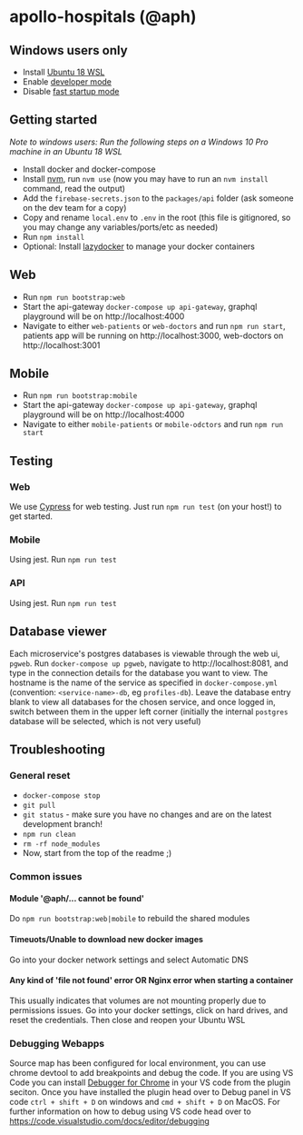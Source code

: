 # apollo-hospitals (@aph)

## Windows users only

- Install [Ubuntu 18 WSL](https://www.microsoft.com/en-us/p/ubuntu-1804-lts/9n9tngvndl3q)
- Enable [developer mode](https://docs.microsoft.com/en-us/windows/uwp/get-started/enable-your-device-for-development)
- Disable [fast startup mode](https://www.windowscentral.com/how-disable-windows-10-fast-startup)

## Getting started

_Note to windows users: Run the following steps on a Windows 10 Pro machine in an Ubuntu 18 WSL_

- Install docker and docker-compose
- Install [nvm](https://nvm.sh), run `nvm use` (now you may have to run an `nvm install` command, read the output)
- Add the `firebase-secrets.json` to the `packages/api` folder (ask someone on the dev team for a copy)
- Copy and rename `local.env` to `.env` in the root (this file is gitignored, so you may change any variables/ports/etc as needed)
- Run `npm install`
- Optional: Install [lazydocker](https://github.com/jesseduffield/lazydocker/) to manage your docker containers

## Web

- Run `npm run bootstrap:web`
- Start the api-gateway `docker-compose up api-gateway`, graphql playground will be on http://localhost:4000
- Navigate to either `web-patients` or `web-doctors` and run `npm run start`, patients app will be running on http://localhost:3000, web-doctors on http://localhost:3001

## Mobile

- Run `npm run bootstrap:mobile`
- Start the api-gateway `docker-compose up api-gateway`, graphql playground will be on http://localhost:4000
- Navigate to either `mobile-patients` or `mobile-odctors` and run `npm run start`

## Testing

### Web

We use [Cypress](cypress.io) for web testing. Just run `npm run test` (on your host!) to get started.

### Mobile

Using jest. Run `npm run test`

### API

Using jest. Run `npm run test`

## Database viewer

Each microservice's postgres databases is viewable through the web ui, `pgweb`. Run `docker-compose up pgweb`, navigate to http://localhost:8081, and type in the connection details for the database you want to view. The hostname is the name of the service as specified in `docker-compose.yml` (convention: `<service-name>-db`, eg `profiles-db`). Leave the database entry blank to view all databases for the chosen service, and once logged in, switch between them in the upper left corner (initially the internal `postgres` database will be selected, which is not very useful)

## Troubleshooting

### General reset

- `docker-compose stop`
- `git pull`
- `git status` - make sure you have no changes and are on the latest development branch!
- `npm run clean`
- `rm -rf node_modules`
- Now, start from the top of the readme ;)

### Common issues

#### Module '@aph/... cannot be found'

Do `npm run bootstrap:web|mobile` to rebuild the shared modules

#### Timeuots/Unable to download new docker images

Go into your docker network settings and select Automatic DNS

#### Any kind of 'file not found' error OR Nginx error when starting a container

This usually indicates that volumes are not mounting properly due to permissions issues.
Go into your docker settings, click on hard drives, and reset the credentials.
Then close and reopen your Ubuntu WSL

### Debugging Webapps

Source map has been configured for local environment, you can use chrome devtool to add breakpoints and debug the code.
If you are using VS Code you can install [Debugger for Chrome](https://marketplace.visualstudio.com/items?itemName=msjsdiag.debugger-for-chrome) in your VS code from the plugin seciton. Once you have installed the plugin head over to Debug panel in VS code `ctrl + shift + D` on windows and `cmd + shift + D` on MacOS. For further information on how to debug using VS code head over to https://code.visualstudio.com/docs/editor/debugging
